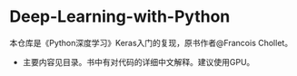 # Deep-Learning-with-Python
本仓库是《Python深度学习》Keras入门的复现，原书作者@Francois Chollet。
- 主要内容见目录。书中有对代码的详细中文解释。建议使用GPU。
